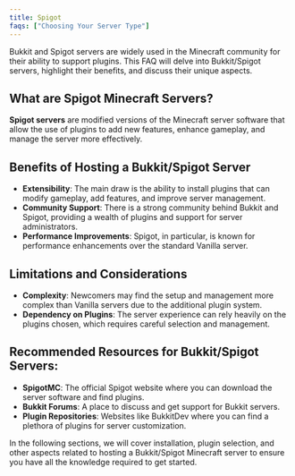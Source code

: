 ```yaml
---
title: Spigot
faqs: ["Choosing Your Server Type"]
---
```


Bukkit and Spigot servers are widely used in the Minecraft community for their ability to support plugins. This FAQ will delve into Bukkit/Spigot servers, highlight their benefits, and discuss their unique aspects.

## What are Spigot Minecraft Servers?

**Spigot servers** are modified versions of the Minecraft server software that allow the use of plugins to add new features, enhance gameplay, and manage the server more effectively.

## Benefits of Hosting a Bukkit/Spigot Server

- **Extensibility**: The main draw is the ability to install plugins that can modify gameplay, add features, and improve server management.
- **Community Support**: There is a strong community behind Bukkit and Spigot, providing a wealth of plugins and support for server administrators.
- **Performance Improvements**: Spigot, in particular, is known for performance enhancements over the standard Vanilla server.

## Limitations and Considerations

- **Complexity**: Newcomers may find the setup and management more complex than Vanilla servers due to the additional plugin system.
- **Dependency on Plugins**: The server experience can rely heavily on the plugins chosen, which requires careful selection and management.

## Recommended Resources for Bukkit/Spigot Servers:

- **SpigotMC**: The official Spigot website where you can download the server software and find plugins.
- **Bukkit Forums**: A place to discuss and get support for Bukkit servers.
- **Plugin Repositories**: Websites like BukkitDev where you can find a plethora of plugins for server customization.

In the following sections, we will cover installation, plugin selection, and other aspects related to hosting a Bukkit/Spigot Minecraft server to ensure you have all the knowledge required to get started.
